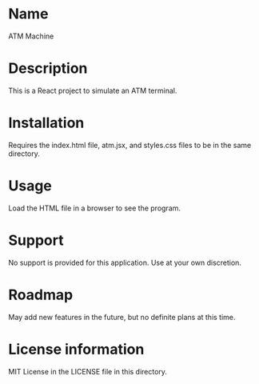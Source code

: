 # Name

ATM Machine

# Description

This is a React project to simulate an ATM terminal.

# Installation

Requires the index.html file, atm.jsx, and styles.css files to be in the same directory.

# Usage

Load the HTML file in a browser to see the program.

# Support

No support is provided for this application.  Use at your own discretion.

# Roadmap

May add new features in the future, but no definite plans at this time.

# License information

MIT License in the LICENSE file in this directory.
